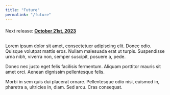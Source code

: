 ```yaml
---
title: "Future"
permalink: "/future"
---
```


<div data-aos="fade-right">    
    <h4><span style="font-weight: normal">Next release:&nbsp;</span><span style="text-decoration: underline">October 21st, 2023</span></h4>
</div>
<div data-aos="fade-left" data-aos-delay="500" style="margin-top: 30px">    
    <p>Lorem ipsum dolor sit amet, consectetuer adipiscing elit. Donec odio. Quisque volutpat mattis eros. Nullam malesuada erat ut turpis. Suspendisse urna nibh, viverra non, semper suscipit, posuere a, pede.</p>
    <p>Donec nec justo eget felis facilisis fermentum. Aliquam porttitor mauris sit amet orci. Aenean dignissim pellentesque felis.</p>
    <p>Morbi in sem quis dui placerat ornare. Pellentesque odio nisi, euismod in, pharetra a, ultricies in, diam. Sed arcu. Cras consequat.</p>
</div>
